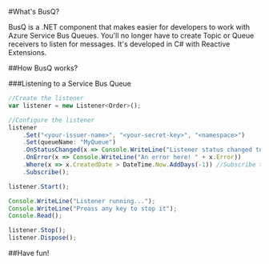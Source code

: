 #What's BusQ?

BusQ is a .NET component that makes easier for developers to work with Azure Service Bus Queues.
You'll no longer have to create Topic or Queue receivers to listen for messages.
It's developed in C# with Reactive Extensions.

##How BusQ works?

###Listening to a Service Bus Queue

```js
//Create the listener
var listener = new Listener<Order>();

//Configure the listener
listener
    .Set("<your-issuer-name>", "<your-secret-key>", "<namespace>")
    .Set(queueName: "MyQueue")
    .OnStatusChanged(x => Console.WriteLine("Listener status changed to " + x.NewStatus))
    .OnError(x => Console.WriteLine("An error here! " + x.Error))
    .Where(x => x.CreatedDate > DateTime.Now.AddDays(-1)) //Subscribe to order since yesterday only
    .Subscribe();

listener.Start();

Console.WriteLine("Listener running...");
Console.WriteLine("Preass any key to stop it");
Console.Read();

listener.Stop();
listener.Dispose();
```

##Have fun!